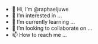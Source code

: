 - 👋 Hi, I’m @raphaeljuwe
- 👀 I’m interested in ...
- 🌱 I’m currently learning ...
- 💞️ I’m looking to collaborate on ...
- 📫 How to reach me ...

<!---
raphaeljuwe/raphaeljuwe is a ✨ special ✨ repository because its `README.md` (this file) appears on your GitHub profile.
You can click the Preview link to take a look at your changes.
--->
